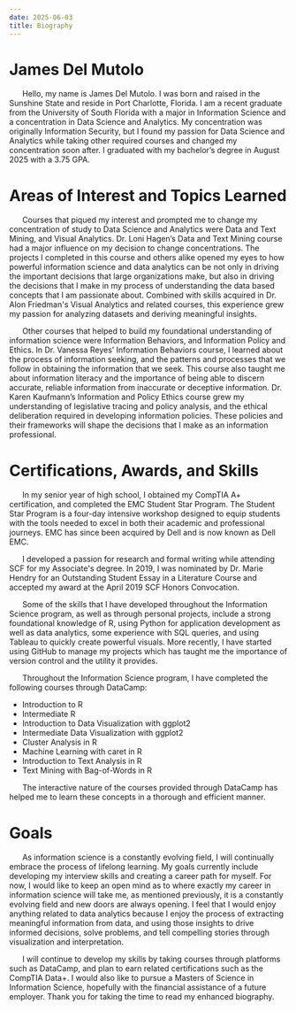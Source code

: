 ```yaml
---
date: 2025-06-03
title: Biography
---
```


# James Del Mutolo

&nbsp;&nbsp;&nbsp;&nbsp;&nbsp;&nbsp;Hello, my name is James Del Mutolo. I was born and raised in the Sunshine State and reside in Port Charlotte, Florida. I am a recent graduate from the University of South Florida with a major in Information Science and a concentration in Data Science and Analytics. My concentration was originally Information Security, but I found my passion for Data Science and Analytics while taking other required courses and changed my concentration soon after. I graduated with my bachelor’s degree in August 2025 with a 3.75 GPA.

# Areas of Interest and Topics Learned

&nbsp;&nbsp;&nbsp;&nbsp;&nbsp;&nbsp;Courses that piqued my interest and prompted me to change my concentration of study to Data Science and Analytics were Data and Text Mining, and Visual Analytics. Dr. Loni Hagen’s Data and Text Mining course had a major influence on my decision to change concentrations. The projects I completed in this course and others alike opened my eyes to how powerful information science and data analytics can be not only in driving the important decisions that large organizations make, but also in driving the decisions that I make in my process of understanding the data based concepts that I am passionate about. Combined with skills acquired in Dr. Alon Friedman's Visual Analytics and related courses, this experience grew my passion for analyzing datasets and deriving meaningful insights.

&nbsp;&nbsp;&nbsp;&nbsp;&nbsp;&nbsp;Other courses that helped to build my foundational understanding of information science were Information Behaviors, and Information Policy and Ethics. In Dr. Vanessa Reyes’ Information Behaviors course, I learned about the process of information seeking, and the patterns and processes that we follow in obtaining the information that we seek. This course also taught me about information literacy and the importance of being able to discern accurate, reliable information from inaccurate or deceptive information. Dr. Karen Kaufmann’s Information and Policy Ethics course grew my understanding of legislative tracing and policy analysis, and the ethical deliberation required in developing information policies. These policies and their frameworks will shape the decisions that I make as an information professional.

# Certifications, Awards, and Skills

&nbsp;&nbsp;&nbsp;&nbsp;&nbsp;&nbsp;In my senior year of high school, I obtained my CompTIA A+ certification, and completed the EMC Student Star Program. The Student Star Program is a four-day intensive workshop designed to equip students with the tools needed to excel in both their academic and professional journeys. EMC has since been acquired by Dell and is now known as Dell EMC.

&nbsp;&nbsp;&nbsp;&nbsp;&nbsp;&nbsp;I developed a passion for research and formal writing while attending SCF for my Associate's degree. In 2019, I was nominated by Dr. Marie Hendry for an Outstanding Student Essay in a Literature Course and accepted my award at the April 2019 SCF Honors Convocation.

&nbsp;&nbsp;&nbsp;&nbsp;&nbsp;&nbsp;Some of the skills that I have developed throughout the Information Science program, as well as through personal projects, include a strong foundational knowledge of R, using Python for application development as well as data analytics, some experience with SQL queries, and using Tableau to quickly create powerful visuals. More recently, I have started using GitHub to manage my projects which has taught me the importance of version control and the utility it provides.

&nbsp;&nbsp;&nbsp;&nbsp;&nbsp;&nbsp;Throughout the Information Science program, I have completed the following courses through DataCamp:

- Introduction to R
- Intermediate R
- Introduction to Data Visualization with ggplot2
- Intermediate Data Visualization with ggplot2
- Cluster Analysis in R
- Machine Learning with caret in R
- Introduction to Text Analysis in R
- Text Mining with Bag-of-Words in R

&nbsp;&nbsp;&nbsp;&nbsp;&nbsp;&nbsp;The interactive nature of the courses provided through DataCamp has helped me to learn these concepts in a thorough and efficient manner.

# Goals

&nbsp;&nbsp;&nbsp;&nbsp;&nbsp;&nbsp;As information science is a constantly evolving field, I will continually embrace the process of lifelong learning. My goals currently include developing my interview skills and creating a career path for myself. For now, I would like to keep an open mind as to where exactly my career in information science will take me, as mentioned previously, it is a constantly evolving field and new doors are always opening. I feel that I would enjoy anything related to data analytics because I enjoy the process of extracting meaningful information from data, and using those insights to drive informed decisions, solve problems, and tell compelling stories through visualization and interpretation.

&nbsp;&nbsp;&nbsp;&nbsp;&nbsp;&nbsp;I will continue to develop my skills by taking courses through platforms such as DataCamp, and plan to earn related certifications such as the CompTIA Data+. I would also like to pursue a Masters of Science in Information Science, hopefully with the financial assistance of a future employer. Thank you for taking the time to read my enhanced biography.

